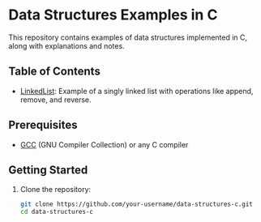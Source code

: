 # Data Structures Examples in C

This repository contains examples of data structures implemented in C, along with explanations and notes.

## Table of Contents

- [LinkedList](LinkedList/README.md): Example of a singly linked list with operations like append, remove, and reverse.

<!-- Add more sections and links to your data structure examples -->

## Prerequisites

- [GCC](https://gcc.gnu.org/) (GNU Compiler Collection) or any C compiler

## Getting Started

1. Clone the repository:

   ```bash
   git clone https://github.com/your-username/data-structures-c.git
   cd data-structures-c
